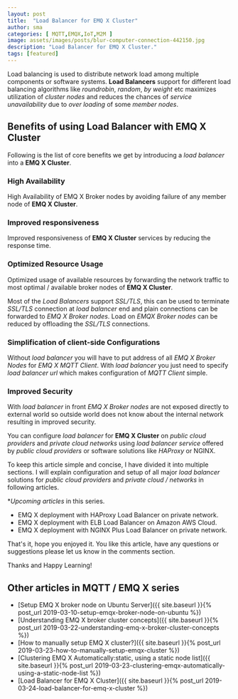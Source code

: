 ```yaml
---
layout: post
title:  "Load Balancer for EMQ X Cluster"
author: sma
categories: [ MQTT,EMQX,IoT,M2M ]
image: assets/images/posts/blur-computer-connection-442150.jpg
description: "Load Balancer for EMQ X Cluster."
tags: [featured]
---
```


Load balancing is used to distribute network load among multiple components or software systems. **Load Balancers** support for different load balancing algorithms like *roundrobin*, *random*, *by weight* etc maximizes utilization of *cluster nodes* and reduces the chances of *service unavailability* due to *over loading* of some *member nodes*.

## Benefits of using Load Balancer with EMQ X Cluster
Following is the list of core benefits we get by introducing a *load balancer* into a **EMQ X Cluster**.

### High Availability
High Availability of EMQ X Broker nodes by avoiding failure of any member node of **EMQ X Cluster**.

### Improved responsiveness
Improved responsiveness of **EMQ X Cluster** services by reducing the response time.

### Optimized Resource Usage
Optimized usage of available resources by forwarding the network traffic to  most optimal / available broker nodes of **EMQ X Cluster**. 

Most of the *Load Balancers* support *SSL/TLS*, this can be used to terminate *SSL/TLS* connection at *load balancer* end and plain connections can be forwarded to *EMQ X Broker nodes*. Load on *EMQX Broker nodes* can be reduced by offloading the *SSL/TLS* connections.   

### Simplification of client-side Configurations
Without *load balancer* you will have to put address of all *EMQ X Broker Nodes* for  *EMQ X MQTT Client*. With *load balancer* you just need to specify *load balancer url* which makes configuration of *MQTT Client* simple.

### Improved Security
With *load balancer* in front *EMQ X Broker nodes* are not exposed directly to external world so outside world does not know about the internal network resulting in improved security.

You can configure *load balancer* for **EMQ X Cluster** on *public cloud providers* and *private cloud networks* using *load balancer service* offered by *public cloud providers* or software solutions like *HAProxy* or NGINX.

To keep this article simple and concise, I have divided it into multiple sections. I will explain configuration and setup of all major *load balancer* solutions for *public cloud providers* and *private cloud / networks* in following articles.

**Upcoming articles* in this series.

- EMQ X deployment with HAProxy Load Balancer on private network.
- EMQ X deployment with ELB Load Balancer on Amazon AWS Cloud.
- EMQ X deployment with NGINX Plus Load Balancer on private network.

That's it, hope you enjoyed it. You like this article, have any questions or suggestions please let us know in the comments section.

Thanks and Happy Learning!

## Other articles in MQTT / EMQ X  series
- [Setup EMQ X broker node on Ubuntu Server]({{ site.baseurl }}{% post_url 2019-03-10-setup-emqx-broker-node-on-ubuntu %})
- [Understanding EMQ X broker cluster concepts]({{ site.baseurl }}{% post_url 2019-03-22-understanding-emq-x-broker-cluster-concepts %})
- [How to manually setup EMQ X cluster?]({{ site.baseurl }}{% post_url 2019-03-23-how-to-manually-setup-emqx-cluster %})
- [Clustering EMQ X Automatically:static, using a static node list]({{ site.baseurl }}{% post_url 2019-03-23-clustering-emqx-automatically-using-a-static-node-list %})
- [Load Balancer for EMQ X Cluster]({{ site.baseurl }}{% post_url 2019-03-24-load-balancer-for-emq-x-cluster %})